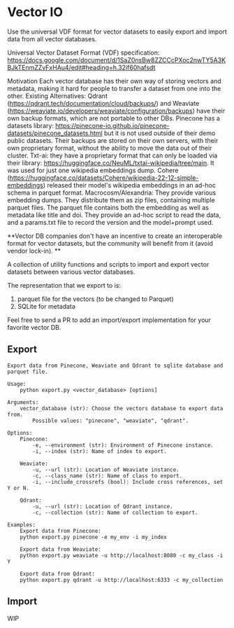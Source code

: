 # Vector IO

Use the universal VDF format for vector datasets to easily export and import data from all vector databases.

Universal Vector Dataset Format (VDF) specification: https://docs.google.com/document/d/1SaZ0nsBw8ZZCCcPXoc2nwTY5A3KBJkTEnmZZvFxHAu4/edit#heading=h.32if60hafsdt

Motivation
Each vector database has their own way of storing vectors and metadata, making it hard for people to transfer a dataset from one into the other.
Existing Alternatives:
Qdrant (https://qdrant.tech/documentation/cloud/backups/) and Weaviate (https://weaviate.io/developers/weaviate/configuration/backups) have their own backup formats, which are not portable to other DBs.
Pinecone has a datasets library: https://pinecone-io.github.io/pinecone-datasets/pinecone_datasets.html but it is not used outside of their demo public datasets. Their backups are stored on their own servers, with their own proprietary format, without the ability to move the data out of their cluster.
Txt-ai: they have a proprietary format that can only be loaded via their library: https://huggingface.co/NeuML/txtai-wikipedia/tree/main. It was used for just one wikipedia embeddings dump.
Cohere (https://huggingface.co/datasets/Cohere/wikipedia-22-12-simple-embeddings) released their model's wikipedia embeddings in an ad-hoc schema in parquet format.
Macrocosm/Alexandria: They provide various embedding dumps. They distribute them as zip files, containing multiple parquet files. The parquet file contains both the embedding as well as metadata like title and doi. They provide an ad-hoc script to read the data, and a params.txt file to record the version and the model+prompt used.

**Vector DB companies don't have an incentive to create an interoperable format for vector datasets, but the community will benefit from it (avoid vendor lock-in).
**

A collection of utility functions and scripts to import and export vector datasets between various vector databases.

The representation that we export to is:
1. parquet file for the vectors (to be changed to Parquet)
2. SQLite for metadata

Feel free to send a PR to add an import/export implementation for your favorite vector DB.

## Export

    Export data from Pinecone, Weaviate and Qdrant to sqlite database and parquet file.

    Usage:
        python export.py <vector_database> [options]

    Arguments:
        vector_database (str): Choose the vectors database to export data from.
            Possible values: "pinecone", "weaviate", "qdrant".

    Options:
        Pinecone:
            -e, --environment (str): Environment of Pinecone instance.
            -i, --index (str): Name of index to export.

        Weaviate:
            -u, --url (str): Location of Weaviate instance.
            -c, --class_name (str): Name of class to export.
            -i, --include_crossrefs (bool): Include cross references, set Y or N.

        Qdrant:
            -u, --url (str): Location of Qdrant instance.
            -c, --collection (str): Name of collection to export.

    Examples:
        Export data from Pinecone:
        python export.py pinecone -e my_env -i my_index

        Export data from Weaviate:
        python export.py weaviate -u http://localhost:8080 -c my_class -i Y

        Export data from Qdrant:
        python export.py qdrant -u http://localhost:6333 -c my_collection

## Import

WIP
